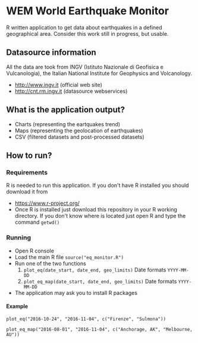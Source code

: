 # WEM World Earthquake Monitor
R written application to get data about earthquakes in a defined geographical area.
Consider this work still in progress, but usable.

## Datasource information
All the data are took from INGV (Istituto Nazionale di Geofisica e Vulcanologia), the Italian National Institute for Geophysics and Volcanology.
- http://www.ingv.it (official web site)
- http://cnt.rm.ingv.it (datasource webservices)

## What is the application output?
- Charts (representing the eartquakes trend)
- Maps (representing the geolocation of earthquakes)
- CSV (filtered datasets and post-processed datasets)

## How to run?
### Requirements
R is needed to run this application. If you don't have R installed you should download it from
- https://www.r-project.org/
- Once R is installed just download this repository in your R working directory. If you don't know where is located just open R and type the command `getwd()`

### Running
- Open R console
- Load the main R file `source("eq_monitor.R")`
- Run one of the two functions
  1. `plot_eq(date_start, date_end, geo_limits)` Date formats `YYYY-MM-DD`
  2. `plot_eq_map(date_start, date_end, geo_limits)` Date formats `YYYY-MM-DD`
- The application may ask you to install R packages

#### Example
`plot_eq("2016-10-24", "2016-11-04", c("Firenze", "Sulmona"))`

`plot_eq_map("2016-08-01", "2016-11-04", c("Anchorage, AK", "Melbourne, AU"))`
